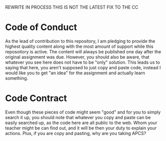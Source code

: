 REWRITE IN PROCESS THIS IS NOT THE LATEST FIX TO THE CC

# Code of Conduct

As the lead of contribution to this repository, I am pledging to provide the highest quality content along with the most amount of support while this reposoitory is active.
The content will always be published one day after the original assignment was due. However, you should also be aware, that whatever you see here does not have to be "only" solution.
This leads us to saying that here, you aren't supposed to just copy and paste code, instead I would like you to get "an idea" for the assignment and actually learn something.

# Code Contract

Even though these pieces of code might seem "good" and for you to simply search it up, you should note that whatever you copy and paste can be easily searched up, as the code here are all
public to the web. Whom your teacher might be can find out, and it will be then your duty to explain your actions. Plus, if you are copy and pasting, why are you taking APCS?
